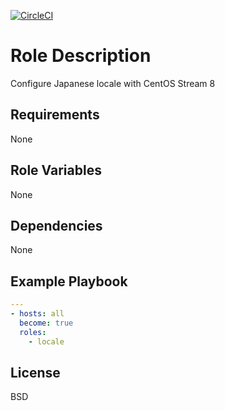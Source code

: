 [![CircleCI](https://circleci.com/gh/ansible-roles-mamono210/locale/tree/main.svg?style=svg)](https://circleci.com/gh/ansible-roles-mamono210/locale/tree/main)

Role Description
=========

Configure Japanese locale with CentOS Stream 8

Requirements
------------

None

Role Variables
--------------

None

Dependencies
------------

None

Example Playbook
----------------

```YAML
---
- hosts: all
  become: true
  roles:
    - locale
```

License
-------

BSD
